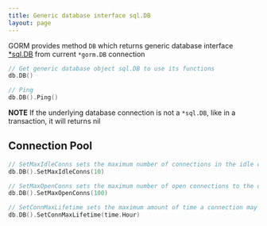 ```yaml
---
title: Generic database interface sql.DB
layout: page
---
```


GORM provides method `DB` which returns generic database interface [*sql.DB](http://golang.org/pkg/database/sql/#DB) from current `*gorm.DB` connection

```go
// Get generic database object sql.DB to use its functions
db.DB()

// Ping
db.DB().Ping()
```

**NOTE** If the underlying database connection is not a `*sql.DB`, like in a transaction, it will returns nil

## Connection Pool

```go
// SetMaxIdleConns sets the maximum number of connections in the idle connection pool.
db.DB().SetMaxIdleConns(10)

// SetMaxOpenConns sets the maximum number of open connections to the database.
db.DB().SetMaxOpenConns(100)

// SetConnMaxLifetime sets the maximum amount of time a connection may be reused.
db.DB().SetConnMaxLifetime(time.Hour)
```
